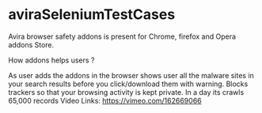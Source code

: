 # aviraSeleniumTestCases

Avira browser safety addons is present for Chrome, firefox and Opera addons Store.

How addons helps users ?

As user adds the addons in the browser shows user all the malware sites in your search results before you click/download them with warning. Blocks trackers so that your browsing activity is kept private. In a day its crawls 65,000 records
Video Links: https://vimeo.com/162669066
